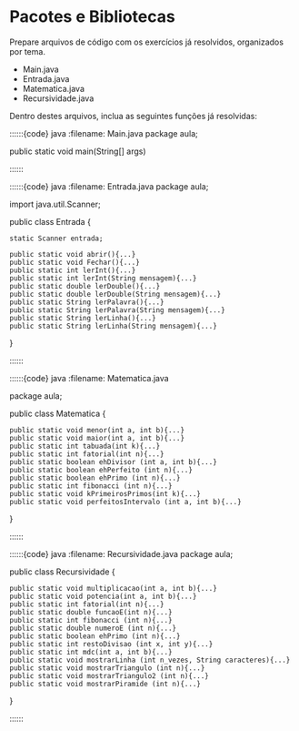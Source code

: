 
# Pacotes e Bibliotecas

Prepare arquivos de código com os exercícios já resolvidos, organizados por tema.

- Main.java
- Entrada.java
- Matematica.java
- Recursividade.java

Dentro destes arquivos, inclua as seguintes funções já resolvidas:


::::::{code} java
:filename: Main.java
package aula;

public static void main(String[] args)

::::::

::::::{code} java
:filename: Entrada.java
package aula;

import java.util.Scanner;

public class Entrada {

    static Scanner entrada;

    public static void abrir(){...}
    public static void Fechar(){...}
    public static int lerInt(){...}
    public static int lerInt(String mensagem){...}
    public static double lerDouble(){...}
    public static double lerDouble(String mensagem){...}
    public static String lerPalavra(){...}
    public static String lerPalavra(String mensagem){...}
    public static String lerLinha(){...}
    public static String lerLinha(String mensagem){...}
}

::::::

::::::{code} java
:filename: Matematica.java

package aula;

public class Matematica {

    public static void menor(int a, int b){...}
    public static void maior(int a, int b){...}
    public static int tabuada(int k){...}
    public static int fatorial(int n){...}
    public static boolean ehDivisor (int a, int b){...}
    public static boolean ehPerfeito (int n){...}
    public static boolean ehPrimo (int n){...}
    public static int fibonacci (int n){...}
    public static void kPrimeirosPrimos(int k){...}
    public static void perfeitosIntervalo (int a, int b){...}
}

::::::

::::::{code} java
:filename: Recursividade.java
package aula;

public class Recursividade {

    public static void multiplicacao(int a, int b){...}
    public static void potencia(int a, int b){...}
    public static int fatorial(int n){...}
    public static double funcaoE(int n){...}
    public static int fibonacci (int n){...}
    public static double numeroE (int n){...}
    public static boolean ehPrimo (int n){...}
    public static int restoDivisao (int x, int y){...}
    public static int mdc(int a, int b){...}
    public static void mostrarLinha (int n_vezes, String caracteres){...}
    public static void mostrarTriangulo (int n){...}
    public static void mostrarTriangulo2 (int n){...}
    public static void mostrarPiramide (int n){...}
}

::::::